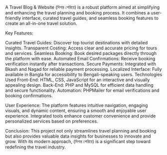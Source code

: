 A Travel Blog & Website (দিগন্ত পেরিয়ে) is a robust platform aimed at simplifying and enhancing the travel planning and booking process. It combines a user-friendly interface, curated travel guides, and seamless booking features to create an all-in-one travel solution.

Key Features:

Curated Travel Guides: Discover top tourist destinations with detailed insights.
Transparent Costing: Access clear and accurate pricing for tours and services.
Seamless Booking: Book desired packages directly through the platform with ease.
Automated Email Confirmations: Receive booking verification instantly after transactions.
Secure Payments: Integrated with Bkash and Nagad for reliable payment processing.
Localized Interface: Fully available in Bangla for accessibility to Bengali-speaking users.
Technologies Used
Front-End: HTML, CSS, JavaScript for an interactive and visually appealing design.
Back-End: PHP and MySQL for efficient data handling and secure functionality.
Automation: PHPMailer for email verifications and booking confirmations.

User Experience:
The platform features intuitive navigation, engaging visuals, and dynamic content, ensuring a smooth and enjoyable user experience. Integrated tools enhance customer convenience and provide personalized services based on preferences.

Conclusion:
This project not only streamlines travel planning and booking but also provides valuable data insights for businesses to innovate and grow. With its modern approach, (দিগন্ত পেরিয়ে) is a significant step toward redefining the travel industry.

